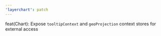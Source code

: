 ```yaml
---
'layerchart': patch
---
```


feat(Chart): Expose `tooltipContext` and `geoProjection` context stores for external access
